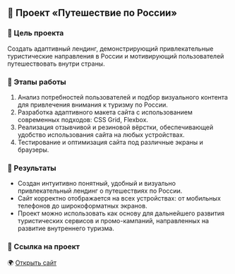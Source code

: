 ## 🧭 Проект «Путешествие по России»

### 🎯 Цель проекта

Создать адаптивный лендинг, демонстрирующий привлекательные туристические направления в России и мотивирующий пользователей путешествовать внутри страны.

### 🚧 Этапы работы

1. Анализ потребностей пользователей и подбор визуального контента для привлечения внимания к туризму по России.
2. Разработка адаптивного макета сайта с использованием современных подходов: CSS Grid, Flexbox.
3. Реализация отзывчивой и резиновой вёрстки, обеспечивающей удобство использования сайта на любых устройствах.
4. Тестирование и оптимизация сайта под различные экраны и браузеры.

### 📌 Результаты

* Создан интуитивно понятный, удобный и визуально привлекательный лендинг о путешествиях по России.
* Сайт корректно отображается на всех устройствах: от мобильных телефонов до широкоформатных экранов.
* Проект можно использовать как основу для дальнейшего развития туристических сервисов и промо-кампаний, направленных на развитие внутреннего туризма.

### 🔗 Ссылка на проект  
🌍 [Открыть сайт](https://tanaev-yury.github.io/russian-travel/)
